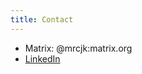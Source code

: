 ```yaml
---
title: Contact
---
```


* Matrix: @mrcjk:matrix.org
* [LinkedIn](https://www.linkedin.com/in/marc-jakobi/)
